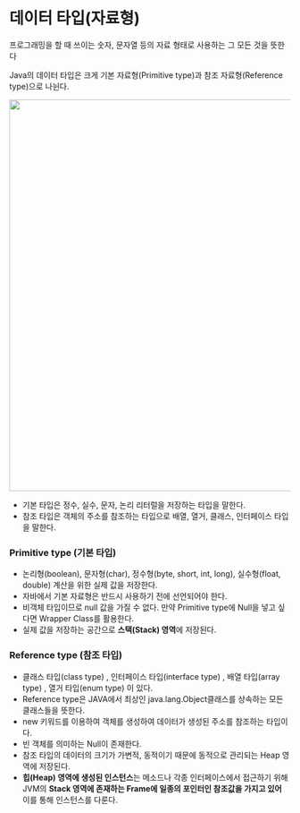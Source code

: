 # 데이터 타입(자료형)

프로그래밍을 할 때 쓰이는 숫자, 문자열 등의 자료 형태로 사용하는 그 모든 것을 뜻한다

Java의 데이터 타입은 크게 기본 자료형(Primitive type)과 참조 자료형(Reference type)으로 나뉜다.

<img src = "https://media.geeksforgeeks.org/wp-content/cdn-uploads/20191105111644/Data-types-in-Java.jpg" width=700>

- 기본 타입은 정수, 실수, 문자, 논리 리터럴을 저장하는 타입을 말한다. 
- 참조 타입은 객체의 주소를 참조하는 타입으로 배열, 열거, 클래스, 인터페이스 타입을 말한다.

### Primitive type (기본 타입)

- 논리형(boolean), 문자형(char), 정수형(byte, short, int, long), 실수형(float, double) 계산을 위한 실제 값을 저장한다.
- 자바에서 기본 자료형은 반드시 사용하기 전에 선언되어야 한다.
- 비객체 타입이므로 null 값을 가질 수 없다. 만약 Primitive type에 Null을 넣고 싶다면 Wrapper Class를 활용한다.
- 실제 값을 저장하는 공간으로 **스택(Stack) 영역**에 저장된다.

### Reference type (참조 타입)

- 클래스 타입(class type) , 인터페이스 타입(interface type) , 배열 타입(array type) , 열거 타입(enum type) 이 있다.
- Reference type은 JAVA에서 최상인 java.lang.Object클래스를 상속하는 모든 클래스들을 뜻한다.
- new 키워드를 이용하여 객체를 생성하여 데이터가 생성된 주소를 참조하는 타입이다.
- 빈 객체를 의미하는 Null이 존재한다.
- 참조 타입의 데이터의 크기가 가변적, 동적이기 때문에 동적으로 관리되는 Heap 영역에 저장된다.
- **힙(Heap) 영역에 생성된 인스턴스**는 메소드나 각종 인터페이스에서 접근하기 위해 JVM의 **Stack 영역에 존재하는 Frame에 일종의 포인터인 참조값을 가지고 있어** 이를 통해 인스턴스를 다룬다.
